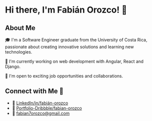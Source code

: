 # Hi there, I'm Fabián Orozco! 👋

## About Me

🎓 I'm a Software Engineer graduate from the University of Costa Rica, passionate about creating innovative solutions and learning new technologies.

🌱 I'm currently working on web development with Angular, React and Django.

💼 I'm open to exciting job opportunities and collaborations.

## Connect with Me 🚀

- 💼 [LinkedIn/in/fabián-orozco](https://www.linkedin.com/in/fabi%C3%A1n-orozco-chaves-b042171b1/)
- 🎨 [Portfolio-Dribbble/fabian-orozco](https://dribbble.com/fabian-orozco/)
- 📧 <fabian7orozco@gmail.com>


<!---
Fabian-Orozco/Fabian-Orozco is a ✨ special ✨ repository because its `README.md` (this file) appears on your GitHub profile.
You can click the Preview link to take a look at your changes.
--->
